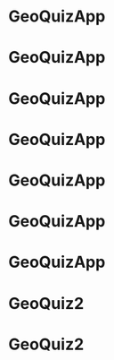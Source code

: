# GeoQuizApp
# GeoQuizApp
# GeoQuizApp
# GeoQuizApp
# GeoQuizApp
# GeoQuizApp
# GeoQuizApp
# GeoQuiz2
# GeoQuiz2
